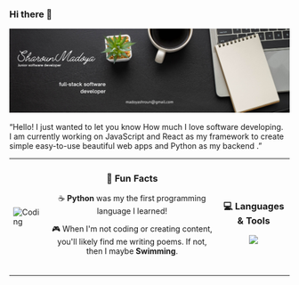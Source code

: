 ### Hi there 👋

<!--
**Sharoun-Madoya/Sharoun-Madoya** is a ✨ _special_ ✨ repository because its `README.md` (this file) appears on your GitHub profile.

Here are some ideas to get you started:

- 🔭 I’m currently working on ...
- 🌱 I’m currently learning ...
- 👯 I’m looking to collaborate on ...
- 🤔 I’m looking for help with ...
- 💬 Ask me about ...
- 📫 How to reach me: madoyasharoun@gmail.com
- 😄 Pronouns: ...
- ⚡ Fun fact: I 
-->
![Sharoun-Madoya Github Banner](Image/Backlogo.png)


“Hello! I just wanted to let you know How much I love software developing.<br>
I am currently working on JavaScript and React as my framework to create simple easy-to-use beautiful web apps and Python as my backend .”

<table>
  <tr>
  <td>
  <img align="right"src="https://media.giphy.com/media/2IudUHdI075HL02Pkk/giphy.gif" alt="Coding">
  </td>
    <td align="center">
        <h3>💫 Fun Facts</h3>
        <p>☕️ <strong>Python</strong> was my the first programming language I learned!</p>
        <p>🎮 When I'm not coding or creating content, you'll likely find me writing poems. If not, then I maybe <strong>Swimming</strong>.</p>
        <br/>
    </td>
    <td align="center">
        <h3>💻 Languages & Tools</h3>
        <img style="text-align: center;" src="https://skillicons.dev/icons?i=html,css,flask,postgresql,python,js,ts,react,vscode,git,github&perline=4">
    </td>
  </tr>
    <!-- <td colspan="2" align="center"> 
        <h3>🌐 Let's Connect!</h3><br>
    </td> -->
  </tr>
</table>